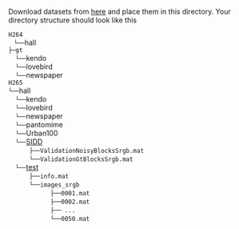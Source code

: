 Download datasets from [here](https://drive.google.com/drive/folders/1uQ6QSTeY4BqY2PYo3a4BNClJAucDV8-2?usp=sharing) and place them in this directory. Your directory structure should look like this

`H264` <br/>
  `└──`hall <br/>
      `├─gt` <br/>
  `└──`kendo <br/>
  `└──`lovebird <br/>
  `└──`newspaper <br/>
`H265` <br/>
  `└──`hall <br/>
  `└──`kendo <br/>
  `└──`lovebird <br/>
  `└──`newspaper <br/>
  `└──`pantomime <br/>
  `└──`Urban100 <br/>
  `└──`[SIDD](https://www.eecs.yorku.ca/~kamel/sidd/benchmark.php) <br/>
      `├──ValidationNoisyBlocksSrgb.mat` <br/>
      `└──ValidationGtBlocksSrgb.mat` <br/>
  `└──`[test](https://noise.visinf.tu-darmstadt.de/downloads/) <br/>
      `├──info.mat` <br/>
      `└──images_srgb` <br/>
            `├──0001.mat` <br/>
            `├──0002.mat` <br/>
            `├── ...    ` <br/>
            `└──0050.mat`
